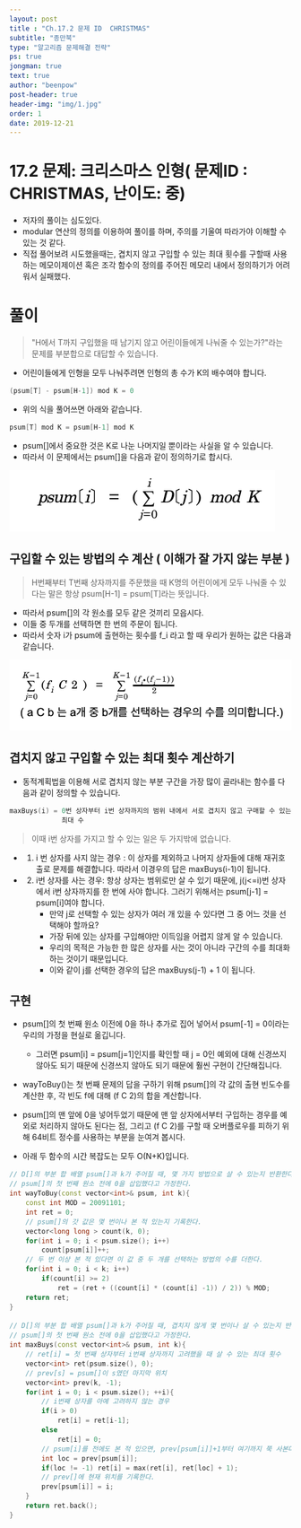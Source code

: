 ```yaml
---
layout: post
title : "Ch.17.2 문제 ID  CHRISTMAS"
subtitle: "종만북"
type: "알고리즘 문제해결 전략"
ps: true
jongman: true
text: true
author: "beenpow"
post-header: true
header-img: "img/1.jpg"
order: 1
date: 2019-12-21
---
```


# 17.2 문제: 크리스마스 인형( 문제ID : CHRISTMAS, 난이도: 중)
[algo]: <https://algospot.com/judge/problem/read/CHRISTMAS>

- 저자의 풀이는 심도있다.
- modular 연산의 정의를 이용하여 풀이를 하며, 주의를 기울여 따라가야 이해할 수 있는 것 같다.
- 직접 풀어보려 시도했을때는, 겹치지 않고 구입할 수 있는 최대 횟수를 구할때 사용하는 메모이제이션
  혹은 조각 함수의 정의를 주어진 메모리 내에서 정의하기가 어려워서 실패했다.

# 풀이

> "H에서 T까지 구입했을 때 남기지 않고 어린이들에게 나눠줄 수 있는가?"라는 문제를 부분합으로 대답할
> 수 있습니다.


- 어린이들에게 인형을 모두 나눠주려면 인형의 총 수가 K의 배수여야 합니다.

```cpp
(psum[T] - psum[H-1]) mod K = 0
```

- 위의 식을 풀어쓰면 아래와 같습니다.

```cpp
psum[T] mod K = psum[H-1] mod K
```

- psum[]에서 중요한 것은 K로 나눈 나머지일 뿐이라는 사실을 알 수 있습니다.
- 따라서 이 문제에서는 psum[]을 다음과 같이 정의하기로 합시다.

![img1](/img/2019-12-21-Jongman-ch17-2-1.png)


## 구입할 수 있는 방법의 수 계산 ( 이해가 잘 가지 않는 부분 )

> H번째부터 T번째 상자까지를 주문했을 때 K명의 어린이에게 모두 나눠줄 수 있다는 말은 
> 항상 psum[H-1] = psum[T]라는 뜻입니다.
- 따라서 psum[]의 각 원소를 모두 같은 것끼리 모읍시다.
- 이들 중 두개를 선택하면 한 번의 주문이 됩니다.
- 따라서 숫자 i가 psum에 출현하는 횟수를 f_i 라고 할 때 우리가 원하는 값은 다음과 같습니다.

![img2](/img/2019-12-21-Jongman-ch17-2-2.png)

## 겹치지 않고 구입할 수 있는 최대 횟수 계산하기

- 동적계획법을 이용해 서로 겹치지 않는 부분 구간을 가장 많이 골라내는 함수를 다음과 같이 정의할 수
  있습니다.

```cpp
maxBuys(i) = 0번 상자부터 i번 상자까지의 범위 내에서 서로 겹치지 않고 구매할 수 있는 부분 구간의
             최대 수
```

> 이때 i번 상자를 가지고 할 수 있는 일은 두 가지밖에 없습니다.
- 1. i 번 상자를 사지 않는 경우 : 이 상자를 제외하고 나머지 상자들에 대해 재귀호출로 문제를
     해결합니다. 따라서 이경우의 답은 maxBuys(i-1)이 됩니다.
- 2. i번 상자를 사는 경우: 항상 상자는 범위로만 살 수 있기 때문에, j(j<=i)번 상자에서 i번 상자까지를
     한 번에 사야 합니다. 그러기 위해서는 psum[j-1] = psum[i]여야 합니다.
     - 만약 j로 선택할 수 있는 상자가 여러 개 있을 수 있다면 그 중 어느 것을 선택해야 할까요?
     - 가장 뒤에 있는 상자를 구입해야만 이득임을 어렵지 않게 알 수 있습니다.
     - 우리의 목적은 가능한 한 많은 상자를 사는 것이 아니라 구간의 수를 최대화하는 것이기
       때문입니다.
     - 이와 같이 j를 선택한 경우의 답은 maxBuys(j-1) + 1 이 됩니다.


## 구현 

- psum[]의 첫 번째 원소 이전에 0을 하나 추가로 집어 넣어서 psum[-1] = 0이라는 우리의 가정을 현실로
  옮깁니다.
  - 그러면 psum[i] = psum[j=1]인지를 확인할 때 j = 0인 예외에 대해 신경쓰지 않아도 되기 때문에
    신경쓰지 않아도 되기 때문에 훨씬 구현이 간단해집니다.

- wayToBuy()는 첫 번째 문제의 답을 구하기 위해 psum[]의 각 값의 출현 빈도수를 계산한 후, 각 빈도 f에
  대해 (f C 2)의 합을 계산합니다.
- psum[]의 맨 앞에 0을 넣어두었기 때문에 맨 앞 상자에서부터 구입하는 경우를 예외로 처리하지 않아도
  된다는 점, 그리고 (f C 2)를 구할 때 오버플로우를 피하기 위해 64비트 정수를 사용하는 부분을 눈여겨
  봅시다.

- 아래 두 함수의 시간 복잡도는 모두 O(N+K)입니다.

```cpp
// D[]의 부분 합 배열 psum[]과 k가 주어질 때, 몇 가지 방법으로 살 수 있는지 반환한다.
// psum[]의 첫 번째 원소 전에 0을 삽입했다고 가정한다.
int wayToBuy(const vector<int>& psum, int k){
    const int MOD = 20091101;
    int ret = 0;
    // psum[]의 갓 값은 몇 번이나 본 적 있는지 기록한다.
    vector<long long > count(k, 0);
    for(int i = 0; i < psum.size(); i++)
        count[psum[i]]++;
    // 두 번 이상 본 적 있다면 이 값 중 두 개를 선택하는 방법의 수를 더한다.
    for(int i = 0; i < k; i++)
        if(count[i] >= 2)
            ret = (ret + ((count[i] * (count[i] -1)) / 2)) % MOD;
    return ret;
}

// D[]의 부분 합 배열 psum[]과 k가 주어질 때, 겹치지 않게 몇 번이나 살 수 있는지 반환한다.
// psum[]의 첫 번째 원소 전에 0을 삽입했다고 가정한다.
int maxBuys(const vector<int>& psum, int k){
    // ret[i] = 첫 번째 상자부터 i번째 상자까지 고려했을 때 살 수 있는 최대 횟수
    vector<int> ret(psum.size(), 0);
    // prev[s] = psum[]이 s였던 마지막 위치
    vector<int> prev(k, -1);
    for(int i = 0; i < psum.size(); ++i){
        // i번째 상자를 아예 고려하지 않는 경우
        if(i > 0)
            ret[i] = ret[i-1];
        else
            ret[i] = 0;
        // psum[i]를 전에도 본 적 있으면, prev[psum[i]]+1부터 여기까지 쭉 사본다.
        int loc = prev[psum[i]];
        if(loc != -1) ret[i] = max(ret[i], ret[loc] + 1);
        // prev[]에 현재 위치를 기록한다.
        prev[psum[i]] = i;
    }
    return ret.back();
}
```

